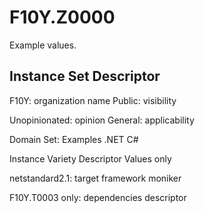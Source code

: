 # F10Y.Z0000
Example values.


## Instance Set Descriptor

F10Y: organization name
Public: visibility

Unopinionated: opinion
General: applicability

Domain Set:
	Examples
	.NET
	C#

Instance Variety Descriptor
	Values only

netstandard2.1: target framework moniker

F10Y.T0003 only: dependencies descriptor
